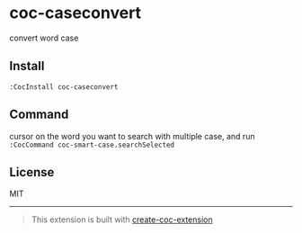 # coc-caseconvert

convert word case

## Install

`:CocInstall coc-caseconvert`

## Command

cursor on the word you want to search with multiple case, and run
`:CocCommand coc-smart-case.searchSelected`

## License

MIT

---

> This extension is built with [create-coc-extension](https://github.com/fannheyward/create-coc-extension)
